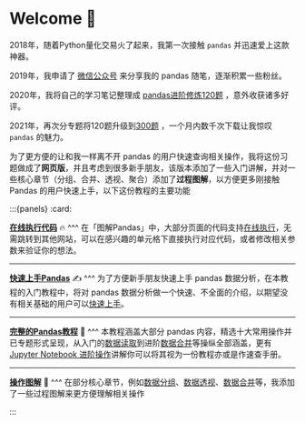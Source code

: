 # Welcome 👏



2018年，随着Python量化交易火了起来，我第一次接触 `pandas` 并迅速爱上这款神器。

2019年，我申请了 [微信公众号](https://pic.liuzaoqi.com/picgo/202112150908823.jpeg) 来分享我的 pandas 随笔，逐渐积累一些粉丝。

2020年，我将自己的学习笔记整理成 [pandas进阶修炼120题](https://mp.weixin.qq.com/s?__biz=Mzg5OTU3NjczMQ==&mid=2247510058&idx=2&sn=d30f1c1b6fbce81bdbbe02bcaf587996&chksm=c053cedef72447c8820fd7d536d12b0bd5f5625eb3b820f7da708a5c987277d6277271a8c2f7&token=1003699214&lang=zh_CN#rd) ，意外收获诸多好评。

2021年，再次分专题将120题升级到[300题](https://mp.weixin.qq.com/s/GW6OxfwIp2X8p2X9fcQZOg) ，一个月内数千次下载让我惊叹  `pandas` 的魅力。

为了更方便的让和我一样离不开 pandas 的用户快速查询相关操作，我将这份习题做成了**网页版**，并且考虑到很多新手朋友，该版本添加了一些入门讲解，并对一些核心章节（分组、合并、透视、聚合）添加了**过程图解**，以方便更多刚接触 Pandas 的用户快速上手，以下这份教程的主要功能

:::{panels}
:card:

**[在线执行代码](doc/指引/在线执行.md)** 🔥
^^^
在「图解Pandas」中，大部分页面的代码支持[在线执行](doc/指引/在线执行.md)，无需跳转到其他网站，可以在感兴趣的单元格下直接执行对应代码，或者修改相关参数来验证你的想法。

---
**[快速上手Pandas](doc/chapter0/入门教程.md)** ✍
^^^
为了方便新手朋友快速上手 pandas 数据分析，在本教程的入门教程中，将对 pandas 数据分析做一个快速、不全面的介绍，以期望没有相关基础的用户可以[快速上手](doc/chapter0/入门教程.md)。

---
**[完整的Pandas教程](doc/指引/使用说明.md)** 🚀
^^^
本教程涵盖大部分 pandas 内容，精选十大常用操作并已专题形式呈现，从入门的[数据读取](doc/chapter1/常见文件读取.md)到进阶[数据合并](doc/chapter5/数据合并.md)等操纵全部涵盖，更有 [Jupyter Notebook 进阶操作](doc/chapter10/jupyter-notebook.md)讲解你可以将其视为一份教程亦或是作速查手册。

---
**[操作图解](doc/指引/在线执行.md)** 🎨
^^^
在部分核心章节，例如[数据分组](doc/chapter4/数据分组.ipynb)、[数据透视](doc/chapter5/数据透视.ipynb)、[数据合并](doc/chapter5/数据合并.md)等，我添加了一些过程图解来更方便理解相关操作

:::
